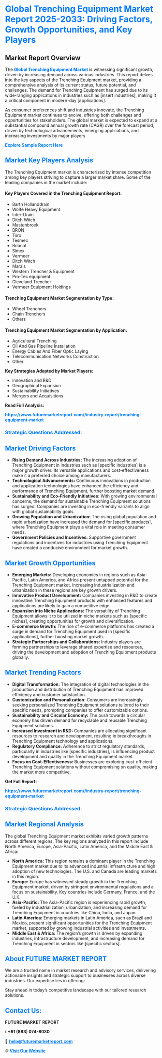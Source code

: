 <h1 style="color: #007BFF;">Global Trenching Equipment Market Report 2025-2033: Driving Factors, Growth Opportunities, and Key Players</h1>

<section id="overview">
<h2>Market Report Overview</h2>
<p>The <a href="https://www.futuremarketreport.com//industry-report/trenching-equipment-market" style="color: #007BFF; text-decoration: none;"><strong>Global Trenching Equipment Market</strong></a> is witnessing significant growth, driven by increasing demand across various industries. This report delves into the key aspects of the Trenching Equipment market, providing a comprehensive analysis of its current status, future potential, and challenges. The demand for Trenching Equipment has surged due to its wide-ranging applications in industries such as [insert industries], making it a critical component in modern-day [applications].</p>
<p>As consumer preferences shift and industries innovate, the Trenching Equipment market continues to evolve, offering both challenges and opportunities for stakeholders. The global market is expected to expand at a substantial compound annual growth rate (CAGR) over the forecast period, driven by technological advancements, emerging applications, and increasing investments by major players.</p>
</section>

<section id="overview">
<p><a href="https://www.futuremarketreport.com//request-sample/reportId=86412" style="color: #007BFF; text-decoration: none;"><strong>Explore Sample Report Here</strong></a></p>
</section>

<section id="key-players">
<h2 style="color: #007BFF;">Market Key Players Analysis</h2>
<p>The Trenching Equipment market is characterized by intense competition among key players striving to capture a larger market share. Some of the leading companies in the market include:</p>
<h4>Key Players Covered in the Trenching Equipment Report:</h4>
<ul><li>Barth Hollanddrain</li><li>Wolfe Heavy Equipment</li><li>Inter-Drain</li><li>Ditch Witch</li><li>Mastenbroek</li><li>BRON</li><li>Toro</li><li>Tesmec</li><li>Bobcat</li><li>Simex</li><li>Vermeer</li><li>Ditch Witch</li><li>Marais</li><li>Western Trencher &amp; Equipment</li><li>Pro-Tec equipment</li><li>Cleveland Trencher</li><li>Vermeer Equipment Holdings</li></ul>
<h4>Trenching Equipment Market Segmentation by Type:</h4>
<ul><li>Wheel Trenchers</li><li>Chain Trenchers</li><li>Others</li></ul>

<h4>Trenching Equipment Market Segmentation by Application:</h4>
<ul><li>Agricultural Trenching</li><li>Oil And Gas Pipeline Installation</li><li>Energy Cables And Fiber Optic Laying</li><li>Telecommunication Networks Construction</li><li>Other</li></ul>
<p><strong>Key Strategies Adopted by Market Players:</strong></p>
<ul>
<li>Innovation and R&D</li>
<li>Geographical Expansion</li>
<li>Sustainability Initiatives</li>
<li>Mergers and Acquisitions</li>
</ul>
</section>

<section>
<p><strong>Read Full Analysis: </strong></p><a href="https://www.futuremarketreport.com//industry-report/trenching-equipment-market" style="color: #007BFF; text-decoration: none;"><strong>https://www.futuremarketreport.com//industry-report/trenching-equipment-market</strong></a>
<h3 style="color: #007BFF;">Strategic Questions Addressed:</h3>
</section>

<section id="driving-factors">
<h2 style="color: #007BFF;">Market Driving Factors</h2>
<ul>
<li><strong>Rising Demand Across Industries:</strong> The increasing adoption of Trenching Equipment in industries such as [specific industries] is a major growth driver. Its versatile applications and cost-effectiveness make it a preferred choice among manufacturers.</li>
<li><strong>Technological Advancements:</strong> Continuous innovations in production and application technologies have enhanced the efficiency and performance of Trenching Equipment, further boosting market demand.</li>
<li><strong>Sustainability and Eco-Friendly Initiatives:</strong> With growing environmental concerns, the demand for sustainable Trenching Equipment solutions has surged. Companies are investing in eco-friendly variants to align with global sustainability goals.</li>
<li><strong>Growing Population and Urbanization:</strong> The rising global population and rapid urbanization have increased the demand for [specific products], where Trenching Equipment plays a vital role in meeting consumer needs.</li>
<li><strong>Government Policies and Incentives:</strong> Supportive government regulations and incentives for industries using Trenching Equipment have created a conducive environment for market growth.</li>
</ul>
</section>

<section id="growth-opportunities">
<h2 style="color: #007BFF;">Market Growth Opportunities</h2>
<ul>
<li><strong>Emerging Markets:</strong> Developing economies in regions such as Asia-Pacific, Latin America, and Africa present untapped potential for the Trenching Equipment market. Increasing industrialization and urbanization in these regions are key growth drivers.</li>
<li><strong>Innovative Product Development:</strong> Companies investing in R&D to create innovative Trenching Equipment products with enhanced features and applications are likely to gain a competitive edge.</li>
<li><strong>Expansion into Niche Applications:</strong> The versatility of Trenching Equipment allows it to be utilized in niche markets such as [specific niches], creating opportunities for growth and diversification.</li>
<li><strong>E-commerce Growth:</strong> The rise of e-commerce platforms has created a surge in demand for Trenching Equipment used in [specific applications], further boosting market growth.</li>
<li><strong>Strategic Partnerships and Collaborations:</strong> Industry players are forming partnerships to leverage shared expertise and resources, driving the development and adoption of Trenching Equipment products globally.</li>
</ul>
</section>

<section id="trending-factors">
<h2 style="color: #007BFF;">Market Trending Factors</h2>
<ul>
<li><strong>Digital Transformation:</strong> The integration of digital technologies in the production and distribution of Trenching Equipment has improved efficiency and customer satisfaction.</li>
<li><strong>Customization and Personalization:</strong> Consumers are increasingly seeking personalized Trenching Equipment solutions tailored to their specific needs, prompting companies to offer customizable options.</li>
<li><strong>Sustainability and Circular Economy:</strong> The push towards a circular economy has driven demand for recyclable and reusable Trenching Equipment solutions.</li>
<li><strong>Increased Investment in R&D:</strong> Companies are allocating significant resources to research and development, resulting in breakthroughs in Trenching Equipment technology and applications.</li>
<li><strong>Regulatory Compliance:</strong> Adherence to strict regulatory standards, particularly in industries like [specific industries], is influencing product development and quality in the Trenching Equipment market.</li>
<li><strong>Focus on Cost-Effectiveness:</strong> Businesses are exploring cost-efficient Trenching Equipment solutions without compromising on quality, making the market more competitive.</li>
</ul>
</section>

<section>
<p><strong>Get Full Report: </strong></p><a href="https://www.futuremarketreport.com//industry-report/trenching-equipment-market" style="color: #007BFF; text-decoration: none;"><strong>https://www.futuremarketreport.com//industry-report/trenching-equipment-market</strong></a>
<h3 style="color: #007BFF;">Strategic Questions Addressed:</h3>
</section>


<section id="regional-analysis">
<h2 style="color: #007BFF;">Market Regional Analysis</h2>
<p>The global Trenching Equipment market exhibits varied growth patterns across different regions. The key regions analyzed in this report include North America, Europe, Asia-Pacific, Latin America, and the Middle East & Africa:</p>
<ul>
<li><strong>North America:</strong> This region remains a dominant player in the Trenching Equipment market due to its advanced industrial infrastructure and high adoption of new technologies. The U.S. and Canada are leading markets in this region.</li>
<li><strong>Europe:</strong> Europe has witnessed steady growth in the Trenching Equipment market, driven by stringent environmental regulations and a focus on sustainability. Key countries include Germany, France, and the U.K.</li>
<li><strong>Asia-Pacific:</strong> The Asia-Pacific region is experiencing rapid growth, fueled by industrialization, urbanization, and increasing demand for Trenching Equipment in countries like China, India, and Japan.</li>
<li><strong>Latin America:</strong> Emerging markets in Latin America, such as Brazil and Mexico, present significant opportunities for the Trenching Equipment market, supported by growing industrial activities and investments.</li>
<li><strong>Middle East & Africa:</strong> The region’s growth is driven by expanding industries, infrastructure development, and increasing demand for Trenching Equipment in sectors like [specific sectors].</li>
</ul>
</section>

<footer>
<h2 style="color: #007BFF;">About FUTURE MARKET REPORT</h2>
<p>We are a trusted name in market research and advisory services, delivering actionable insights and strategic support to businesses across diverse industries. Our expertise lies in offering:</p>

<p>Stay ahead in today’s competitive landscape with our tailored research solutions.</p>

<h2 style="color: #007BFF;">Contact Us:</h2>
<p><strong>FUTURE MARKET REPORT</strong></p>
<p>📞 <strong>+91 (883) 074-8030</strong></p>
<p>📧 <strong><a href="mailto:help@futuremarketreport.com" style="color: #007BFF;">help@futuremarketreport.com</a></strong></p>
<p>🌐 <strong><a href="https://www.futuremarketreport.com/" style="color: #007BFF;">Visit Our Website</a></strong></p>
</footer>
